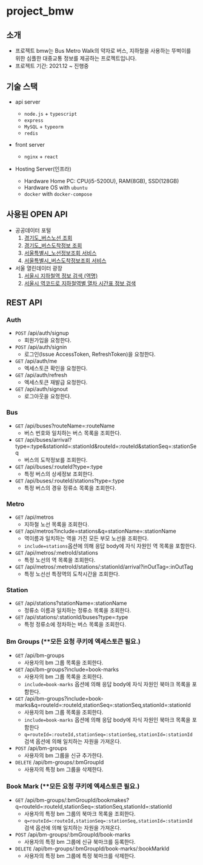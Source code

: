 # project_bmw

## 소개
- 프로젝트 bmw는 Bus Metro Walk의 약자로 버스, 지하철을 사용하는 뚜벅이를 위한 심플한 대중교통 정보를 제공하는 프로젝트입니다.
- 프로젝트 기간: 2021.12 ~ 진행중

## 기술 스택
- api server
  - <code>node.js</code> + <code>typescript</code>
  - <code>express</code>
  - <code>MySQL</code> + <code>typeorm</code>
  - <code>redis</code>
 
- front server
  - <code>nginx</code> + <code>react</code>
  
- Hosting Server(인프라)
  - Hardware Home PC: CPU(i5-5200U), RAM(8GB), SSD(128GB)
  - Hardware OS with <code>ubuntu</code>
  - <code>docker</code> with <code>docker-compose</code>

## 사용된 OPEN API
- 공공데이터 포털
  1. [경기도_버스노선 조회](https://www.data.go.kr/tcs/dss/selectApiDataDetailView.do?publicDataPk=15080662)
  2. [경기도_버스도착정보 조회](https://www.data.go.kr/tcs/dss/selectApiDataDetailView.do?publicDataPk=15080346)
  3. [서울특별시_노선정보조회 서비스](https://www.data.go.kr/tcs/dss/selectApiDataDetailView.do?publicDataPk=15000193)
  4. [서울특별시_버스도착정보조회 서비스](https://www.data.go.kr/tcs/dss/selectApiDataDetailView.do?publicDataPk=15000314)
- 서울 열린데이터 광장
  1. [서울시 지하철역 정보 검색 (역명)](https://data.seoul.go.kr/dataList/OA-121/S/1/datasetView.do)
  2. [서울시 역코드로 지하철역별 열차 시간표 정보 검색](https://data.seoul.go.kr/dataList/OA-101/A/1/datasetView.do)
  
## REST API 
### Auth
- <code>POST</code> /api/auth/signup
  - 회원가입을 요청한다.
- <code>POST</code> /api/auth/signin
  - 로그인(Issue AccessToken, RefreshToken)을 요청한다.
- <code>GET</code> /api/auth/me
  - 엑세스토큰 확인을 요청한다.
- <code>GET</code> /api/auth/refresh
  - 엑세스토큰 재발급 요청한다.
- <code>GET</code> /api/auth/signout
  - 로그아웃을 요청한다.
 
### Bus
- <code>GET</code> /api/buses?routeName=:routeName
  - 버스 번호와 일치하는 버스 목록을 조회한다.
- <code>GET</code> /api/buses/arrival?type=:type&stationId=:stationId&routeId=:routeId&stationSeq=:stationSeq
  - 버스의 도착정보를 조회한다.
- <code>GET</code> /api/buses/:routeId?type=:type
  - 특정 버스의 상세정보 조회한다.
- <code>GET</code> /api/buses/:routeId/stations?type=:type
  - 특정 버스의 경유 정류소 목록을 조회한다.
  
### Metro
- <code>GET</code> /api/metros
  - 지하철 노선 목록을 조회한다.
- <code>GET</code> /api/metros?include=stations&q=stationName=:stationName
  - 역이름과 일치하는 역을 가진 모든 부모 노선을 조회한다.
  - <code>include=stations</code>옵션에 의해 응답 body에 자식 자원인 역 목록을 포함한다.
- <code>GET</code> /api/metros/:metroId/stations
  - 특정 노선의 역 목록을 조회한다.
- <code>GET</code> /api/metros/:metroId/stations/:stationId/arrival?inOutTag=:inOutTag
  - 특정 노선선 특정역의 도착시간을 조회한다.
   
### Station
- <code>GET</code> /api/stations?stationName=:stationName
  - 정류소 이름과 일치하는 정류소 목록을 조회한다.
- <code>GET</code> /api/stations/:stationId/buses?type=:type
  - 특정 정류소에 정차하는 버스 목록을 조회한다.

### Bm Groups (**모든 요청 쿠키에 엑세스토큰 필요.)
- <code>GET</code> /api/bm-groups
  - 사용자의 bm 그룹 목록을 조회한다.
- <code>GET</code> /api/bm-groups?include=book-marks
  - 사용자의 bm 그룹 목록을 조회한다.
  - <code>include=book-marks</code> 옵션에 의해 응답 body에 자식 자원인 북마크 목록을 포함한다.
- <code>GET</code> /api/bm-groups?include=book-marks&q=routeId=:routeId,stationSeq=:stationSeq,stationId=:stationId
  - 사용자의 bm 그룹 목록을 조회한다.
  - <code>include=book-marks</code> 옵션에 의해 응답 body에 자식 자원인 북마크 목록을 포함한다
  - <code>q=routeId=:routeId,stationSeq=:stationSeq,stationId=:stationId</code> 검색 옵션에 의해 일치하는 자원을 가져온다.
- <code>POST</code> /api/bm-groups
  - 사용자의 bm 그룹을 신규 추가한다.
- <code>DELETE</code> /api/bm-groups/:bmGroupId
  - 사용자의 특정 bm 그룹을 삭제한다.
  
### Book Mark (**모든 요청 쿠키에 엑세스토큰 필요.)
- <code>GET</code> /api/bm-groups/:bmGroupId/bookmakes?q=routeId=:routeId,stationSeq=:stationSeq,stationId=:stationId
  - 사용자의 특정 bm 그룹의 북마크 목록을 조회한다.
  - <code>q=routeId=:routeId,stationSeq=:stationSeq,stationId=:stationId</code> 검색 옵션에 의해 일치하는 자원을 가져온다.
- <code>POST</code> /api/bm-groups/:bmGroupId/book-marks
  - 사용자의 특정 bm 그룹에 신규 북마크를 등록한다.
- <code>DELETE</code> /api/bm-groups/:bmGroupId/book-marks/:bookMarkId
  - 사용자의 특정 bm 그룹에 특정 북마크를 삭제한다.
 
